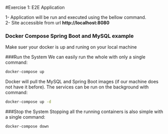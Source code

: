 #Exercise 1: E2E Application

1- Application will be run and executed using the bellow command.</br>
2- Site accessible from url <b> http://localhost:8080 </b>


### Docker Compose Spring Boot and MySQL example
Make suer your docker is up and runing on your local machine

###Run the System
We can easily run the whole with only a single command:
```bash
docker-compose up
```

Docker will pull the MySQL and Spring Boot images (if our machine does not have it before).
The services can be run on the background with command:
```bash
docker-compose up -d
```

###Stop the System
Stopping all the running containers is also simple with a single command:
```bash
docker-compose down
```

